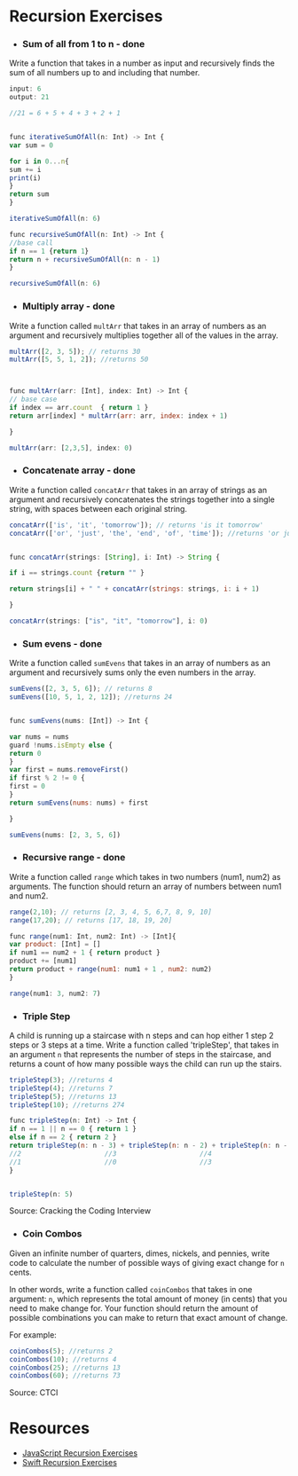 # Recursion Exercises

- ### Sum of all from 1 to n - done

Write a function that takes in a number as input and recursively finds the sum of all numbers up to and including that number.

```js
input: 6
output: 21

//21 = 6 + 5 + 4 + 3 + 2 + 1


func iterativeSumOfAll(n: Int) -> Int {
var sum = 0

for i in 0...n{
sum += i
print(i)
}
return sum
}

iterativeSumOfAll(n: 6)

func recursiveSumOfAll(n: Int) -> Int {
//base call
if n == 1 {return 1}
return n + recursiveSumOfAll(n: n - 1)
}

recursiveSumOfAll(n: 6)

```



- ### Multiply array - done

Write a function called `multArr` that takes in an array of numbers as an argument and recursively multiplies together all of the values in the array.

```js
multArr([2, 3, 5]); // returns 30
multArr([5, 5, 1, 2]); //returns 50



func multArr(arr: [Int], index: Int) -> Int {
// base case
if index == arr.count  { return 1 }
return arr[index] * multArr(arr: arr, index: index + 1)

}

multArr(arr: [2,3,5], index: 0)

```

- ### Concatenate array - done

Write a function called `concatArr` that takes in an array of strings as an argument and recursively concatenates the strings together into a single string, with spaces between each original string.

```js
concatArr(['is', 'it', 'tomorrow']); // returns 'is it tomorrow'
concatArr(['or', 'just', 'the', 'end', 'of', 'time']); //returns 'or just the end of time'


func concatArr(strings: [String], i: Int) -> String {

if i == strings.count {return "" }

return strings[i] + " " + concatArr(strings: strings, i: i + 1)

}

concatArr(strings: ["is", "it", "tomorrow"], i: 0)
```

- ### Sum evens - done

Write a function called `sumEvens` that takes in an array of numbers as an argument and recursively sums only the even numbers in the array.

```js
sumEvens([2, 3, 5, 6]); // returns 8
sumEvens([10, 5, 1, 2, 12]); //returns 24


func sumEvens(nums: [Int]) -> Int {

var nums = nums
guard !nums.isEmpty else {
return 0
}
var first = nums.removeFirst()
if first % 2 != 0 {
first = 0
}
return sumEvens(nums: nums) + first

}

sumEvens(nums: [2, 3, 5, 6])
```

- ### Recursive range - done

Write a function called `range` which takes in two numbers (num1, num2) as arguments. The function should return an array of numbers between num1 and num2.

```js
range(2,10); // returns [2, 3, 4, 5, 6,7, 8, 9, 10]
range(17,20); // returns [17, 18, 19, 20]

func range(num1: Int, num2: Int) -> [Int]{
var product: [Int] = []
if num1 == num2 + 1 { return product }
product += [num1]
return product + range(num1: num1 + 1 , num2: num2)
}

range(num1: 3, num2: 7)

```


- ### Triple Step

A child is running up a staircase with n steps and can hop either 1 step 2 steps or 3 steps at a time. Write a function called 'tripleStep', that takes in an argument `n` that represents the number of steps in the staircase, and returns a count of how many possible ways the child can run up the stairs.

```js
tripleStep(3); //returns 4
tripleStep(4); //returns 7
tripleStep(5); //returns 13
tripleStep(10); //returns 274

func tripleStep(n: Int) -> Int {
if n == 1 || n == 0 { return 1 }
else if n == 2 { return 2 }
return tripleStep(n: n - 3) + tripleStep(n: n - 2) + tripleStep(n: n - 1)
//2                     //3                     //4
//1                     //0                     //3
}


tripleStep(n: 5)
```

Source: Cracking the Coding Interview

- ### Coin Combos

Given an infinite number of quarters, dimes, nickels, and pennies, write code to calculate the number of possible ways of giving exact change for `n` cents.

In other words, write a function called `coinCombos` that takes in one argument: `n`, which represents the total amount of money (in cents) that you need to make change for. Your function should return the amount of possible combinations you can make to return that exact amount of change.

For example:
```js
coinCombos(5); //returns 2
coinCombos(10); //returns 4
coinCombos(25); //returns 13
coinCombos(60); //returns 73
```

Source: CTCI

# Resources
- [JavaScript Recursion Exercises](http://www.w3resource.com/javascript-exercises/javascript-recursion-functions-exercises.php)
- [Swift Recursion Exercises](https://www.weheartswift.com/recursion/)
